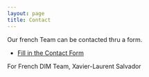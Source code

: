 ```yaml
---
layout: page
title: Contact
---
```


Our french Team can be contacted thru a form.

<ul>
 <li><a href="http://www.humanitesnumeriques.fr/obtenir-un-sous-domaine-ou-une-adresse-en-humanitesnumeriques-fr/">Fill in the Contact Form</a></li>
</ul>

<p>For French DIM Team, Xavier-Laurent Salvador</p>